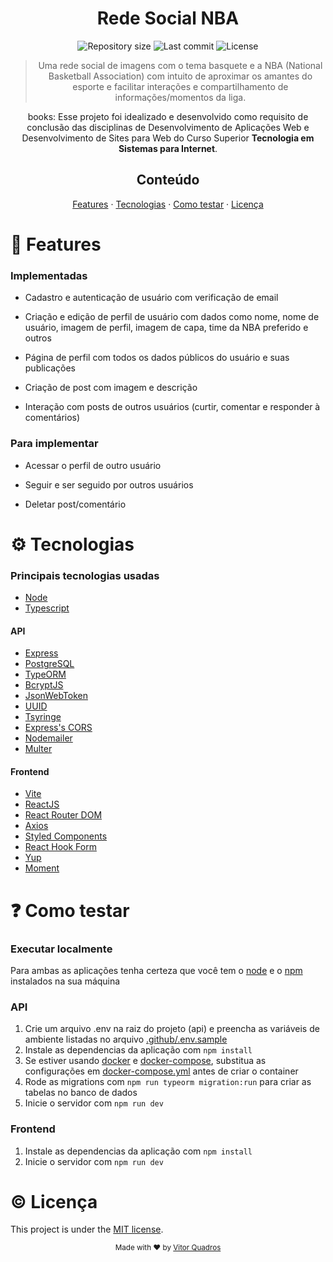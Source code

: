 <h1 align="center">Rede Social NBA</h1>

<p align="center">
  <img alt="Repository size" src="https://img.shields.io/github/repo-size/vitorquadros/NBA_social?color=orange&style=plastic">
  <img alt="Last commit" src="https://img.shields.io/github/last-commit/vitorquadros/NBA_social?color=orange&style=plastic">
  <img alt="License" src="https://img.shields.io/github/license/vitorquadros/NBA_social?color=orange&style=plastic">

</p>

> <p align="center">Uma rede social de imagens com o tema basquete e a NBA (National Basketball Association) com intuito de aproximar os amantes do esporte e facilitar interações e compartilhamento de informações/momentos da liga.</p>

<p align="center">books: Esse projeto foi idealizado e desenvolvido como requisito de conclusão das disciplinas de Desenvolvimento de Aplicações Web e Desenvolvimento de Sites para Web do Curso Superior <strong>Tecnologia em Sistemas para Internet</strong>.</p>

<h2 align="center">Conteúdo</h2>

<p align="center">
<a href="#rocket-features">Features</a>
·
<a href="#gear-tecnologias">Tecnologias</a>
·
<a href="#question-como-testar">Como testar</a>
·
<a href="#copyright-licença">Licença</a>
</p>

# :rocket: Features

### Implementadas

- Cadastro e autenticação de usuário com verificação de email

- Criação e edição de perfil de usuário com dados como nome, nome de usuário, imagem de perfil, imagem de capa, time da NBA preferido e outros

- Página de perfil com todos os dados públicos do usuário e suas publicações

- Criação de post com imagem e descrição

- Interação com posts de outros usuários (curtir, comentar e responder à comentários)

### Para implementar

- Acessar o perfil de outro usuário

- Seguir e ser seguido por outros usuários

- Deletar post/comentário

# :gear: Tecnologias

### Principais tecnologias usadas

- [Node](https://github.com/nodejs/node)
- [Typescript](https://github.com/microsoft/TypeScript)

#### API

- [Express](https://github.com/expressjs/express)
- [PostgreSQL](https://github.com/postgres/postgres)
- [TypeORM](https://github.com/typeorm/typeorm)
- [BcryptJS](https://github.com/dcodeIO/bcrypt.js/)
- [JsonWebToken](https://github.com/auth0/node-jsonwebtoken)
- [UUID](https://github.com/uuidjs/uuid)
- [Tsyringe](https://github.com/microsoft/tsyringe)
- [Express's CORS](https://github.com/expressjs/cors)
- [Nodemailer](https://github.com/nodemailer/nodemailer)
- [Multer](https://github.com/expressjs/multer)

#### Frontend

- [Vite](https://github.com/vitejs/vite)
- [ReactJS](https://github.com/facebook/react)
- [React Router DOM](https://github.com/remix-run/react-router)
- [Axios](https://github.com/axios/axios)
- [Styled Components](https://github.com/styled-components/styled-components)
- [React Hook Form](https://github.com/react-hook-form/react-hook-form)
- [Yup](https://github.com/jquense/yup)
- [Moment](https://github.com/moment/moment)

# :question: Como testar

### **Executar localmente**

Para ambas as aplicações tenha certeza que você tem o [node](https://github.com/nodejs/node) e o [npm](https://github.com/npm/npm) instalados na sua máquina

### API

1. Crie um arquivo .env na raiz do projeto (api) e preencha as variáveis de ambiente listadas no arquivo [.github/.env.sample](.github/.env.sample)
2. Instale as dependencias da aplicação com `npm install`
3. Se estiver usando [docker](https://github.com/docker/compose) e [docker-compose](https://github.com/docker), substitua as configurações em [docker-compose.yml](./api/docker-compose.yml) antes de criar o container
4. Rode as migrations com `npm run typeorm migration:run` para criar as tabelas no banco de dados
5. Inicie o servidor com `npm run dev`

### Frontend

1. Instale as dependencias da aplicação com `npm install`
2. Inicie o servidor com `npm run dev`

# :copyright: Licença

This project is under the [MIT license](./LICENSE).

<p align="center">
<sub>Made with ❤︎ by <a href="https://github.com/vitorquadros">Vitor Quadros</a></sub>
</p>
